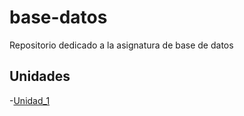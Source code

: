 # base-datos
Repositorio dedicado a la asignatura de base de datos

## Unidades
-[Unidad_1](unidad-1)
